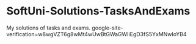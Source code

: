 # SoftUni-Solutions-TasksAndExams
My solutions of tasks and exams.
google-site-verification=w8wgVZT6g8wMt4wUwBtGWaGWIiEgD3fS5YxMNwIoYB4
